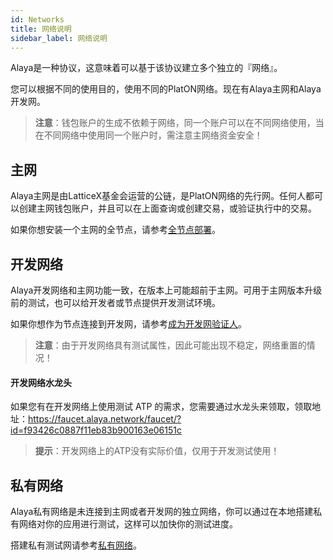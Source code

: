 ```yaml
---
id: Networks
title: 网络说明
sidebar_label: 网络说明
---
```


Alaya是一种协议，这意味着可以基于该协议建立多个独立的『网络』。

您可以根据不同的使用目的，使用不同的PlatON网络。现在有Alaya主网和Alaya开发网。

> **注意**：钱包账户的生成不依赖于网络，同一个账户可以在不同网络使用，当在不同网络中使用同一个账户时，需注意主网络资金安全！

## 主网
Alaya主网是由LatticeX基金会运营的公链，是PlatON网络的先行网。任何人都可以创建主网钱包账户，并且可以在上面查询或创建交易，或验证执行中的交易。

如果你想安装一个主网的全节点，请参考[全节点部署](/alaya-devdocs/zh-CN/Run_a_fullnode)。

## 开发网络
Alaya开发网络和主网功能一致，在版本上可能超前于主网。可用于主网版本升级前的测试，也可以给开发者或节点提供开发测试环境。

如果你想作为节点连接到开发网，请参考[成为开发网验证人](/alaya-devdocs/zh-CN/Run_a_dev_node)。

> **注意**：由于开发网络具有测试属性，因此可能出现不稳定，网络重置的情况！

#### 开发网络水龙头

如果您有在开发网络上使用测试 ATP 的需求，您需要通过水龙头来领取，领取地址：<https://faucet.alaya.network/faucet/?id=f93426c0887f11eb83b900163e06151c>

> **提示**：开发网络上的ATP没有实际价值，仅用于开发测试使用！

## 私有网络
Alaya私有网络是未连接到主网或者开发网的独立网络，你可以通过在本地搭建私有网络对你的应用进行测试，这样可以加快你的测试进度。

搭建私有测试网请参考[私有网络](/alaya-devdocs/zh-CN/Private_network)。
